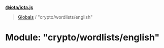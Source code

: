 **[@iota/iota.js](../README.md)**

> [Globals](../README.md) / "crypto/wordlists/english"

# Module: "crypto/wordlists/english"
